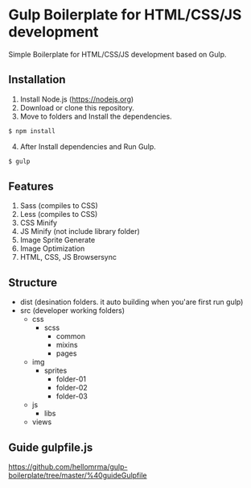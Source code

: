 # Gulp Boilerplate for HTML/CSS/JS development
Simple Boilerplate for HTML/CSS/JS development based on Gulp.

## Installation
1. Install Node.js (https://nodejs.org)
2. Download or clone this repository.
3. Move to folders and Install the dependencies.
```sh
$ npm install
```
4. After Install dependencies and Run Gulp.
```sh
$ gulp
```

## Features
1. Sass (compiles to CSS)
2. Less (compiles to CSS)
3. CSS Minify
4. JS Minify (not include library folder)
5. Image Sprite Generate
6. Image Optimization
7. HTML, CSS, JS Browsersync

## Structure
* dist (desination folders. it auto building when you'are first run gulp)
* src (developer working folders)
    * css
        * scss
            * common
            * mixins
            * pages
    * img
        * sprites
            * folder-01
            * folder-02
            * folder-03
    * js
        * libs
    * views

## Guide gulpfile.js
https://github.com/hellomrma/gulp-boilerplate/tree/master/%40guideGulpfile